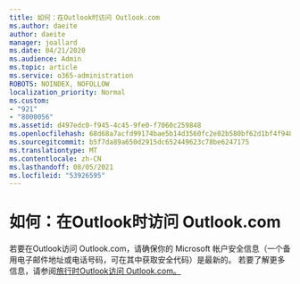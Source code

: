 ```yaml
---
title: 如何：在Outlook时访问 Outlook.com
ms.author: daeite
author: daeite
manager: joallard
ms.date: 04/21/2020
ms.audience: Admin
ms.topic: article
ms.service: o365-administration
ROBOTS: NOINDEX, NOFOLLOW
localization_priority: Normal
ms.custom:
- "921"
- "8000056"
ms.assetid: d497edc0-f945-4c45-9fe0-f7060c259848
ms.openlocfilehash: 68d68a7acfd99174bae5b14d3560fc2e02b580bf62d1bf4f948543708c901a8e
ms.sourcegitcommit: b5f7da89a650d2915dc652449623c78be6247175
ms.translationtype: MT
ms.contentlocale: zh-CN
ms.lasthandoff: 08/05/2021
ms.locfileid: "53926595"
---
```

# <a name="how-to-access-outlookcom-while-traveling"></a>如何：在Outlook时访问 Outlook.com

若要在Outlook访问 Outlook.com，请确保你的 Microsoft 帐户安全信息（一个备用电子邮件地址或电话号码，可在其中获取安全代码）是最新的。 若要了解更多信息，请参阅[旅行时Outlook访问 Outlook.com。](https://support.office.com/article/c44f16da-7156-4890-853c-286aafeda87e?wt.mc_id=Office_Outlook_com_Alchemy)
